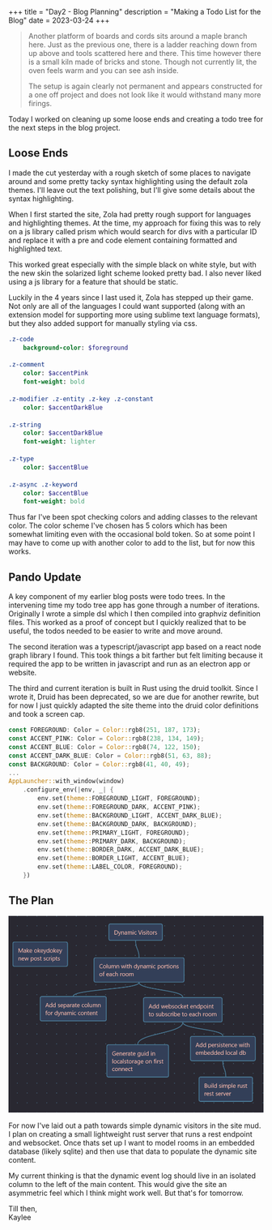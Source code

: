 +++
title = "Day2 - Blog Planning"
description = "Making a Todo List for the Blog"
date = 2023-03-24
+++

> Another platform of boards and cords sits around a maple
> branch here. Just as the previous one, there is a ladder
> reaching down from up above and tools scattered here and
> there. This time however there is a small kiln made of
> bricks and stone. Though not currently lit, the oven feels
> warm and you can see ash inside.
>
> The setup is again clearly not permanent and appears
> constructed for a one off project and does not look like
> it would withstand many more firings.

Today I worked on cleaning up some loose ends and creating a
todo tree for the next steps in the blog project.

## Loose Ends

I made the cut yesterday with a rough sketch of some places
to navigate around and some pretty tacky syntax highlighting
using the default zola themes. I'll leave out the text
polishing, but I'll give some details about the syntax
highlighting.

When I first started the site, Zola had pretty rough support
for languages and highlighting themes. At the time, my
approach for fixing this was to rely on a js library called
prism which would search for divs with a particular ID and
replace it with a pre and code element containing formatted
and highlighted text.

This worked great especially with the simple black on white
style, but with the new skin the solarized light scheme
looked pretty bad. I also never liked using a js library for
a feature that should be static.

Luckily in the 4 years since I last used it, Zola has
stepped up their game. Not only are all of the languages I
could want supported (along with an extension model for
supporting more using sublime text language formats), but
they also added support for manually styling via css. 

```sass
.z-code
    background-color: $foreground

.z-comment
    color: $accentPink
    font-weight: bold

.z-modifier .z-entity .z-key .z-constant
    color: $accentDarkBlue

.z-string
    color: $accentDarkBlue
    font-weight: lighter

.z-type
    color: $accentBlue

.z-async .z-keyword
    color: $accentBlue
    font-weight: bold
```

Thus far I've been spot checking colors and adding classes
to the relevant color. The color scheme I've chosen has 5
colors which has been somewhat limiting even with the
occasional bold token. So at some point I may have to come
up with another color to add to the list, but for now this
works.

## Pando Update

A key component of my earlier blog posts were todo trees. In
the intervening time my todo tree app has gone through a
number of iterations. Originally I wrote a simple dsl which
I then compiled into graphviz definition files. This worked
as a proof of concept but I quickly realized that to be
useful, the todos needed to be easier to write and move
around.

The second iteration was a typescript/javascript app based
on a react node graph library I found. This took things a
bit farther but felt limiting because it required the app to
be written in javascript and run as an electron app or
website.

The third and current iteration is built in Rust using the
druid toolkit. Since I wrote it, Druid has been deprecated,
so we are due for another rewrite, but for now I just
quickly adapted the site theme into the druid color
definitions and took a screen cap.

```rs
const FOREGROUND: Color = Color::rgb8(251, 187, 173);
const ACCENT_PINK: Color = Color::rgb8(238, 134, 149);
const ACCENT_BLUE: Color = Color::rgb8(74, 122, 150);
const ACCENT_DARK_BLUE: Color = Color::rgb8(51, 63, 88);
const BACKGROUND: Color = Color::rgb8(41, 40, 49);
...
AppLauncher::with_window(window)
    .configure_env(|env, _| {
        env.set(theme::FOREGROUND_LIGHT, FOREGROUND);
        env.set(theme::FOREGROUND_DARK, ACCENT_PINK);
        env.set(theme::BACKGROUND_LIGHT, ACCENT_DARK_BLUE);
        env.set(theme::BACKGROUND_DARK, BACKGROUND);
        env.set(theme::PRIMARY_LIGHT, FOREGROUND);
        env.set(theme::PRIMARY_DARK, BACKGROUND);
        env.set(theme::BORDER_DARK, ACCENT_DARK_BLUE);
        env.set(theme::BORDER_LIGHT, ACCENT_BLUE);
        env.set(theme::LABEL_COLOR, FOREGROUND);
    })
```

## The Plan

![Todo](pando.png)

For now I've laid out a path towards simple dynamic visitors
in the site mud. I plan on creating a small lightweight rust
server that runs a rest endpoint and websocket. Once thats
set up I want to model rooms in an embedded database (likely
sqlite) and then use that data to populate the dynamic site
content.

My current thinking is that the dynamic event log should
live in an isolated column to the left of the main content.
This would give the site an asymmetric feel which I think
might work well. But that's for tomorrow.

Till then,  
Kaylee

